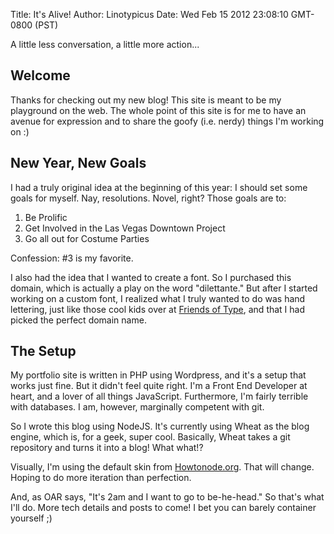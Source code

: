 Title: It's Alive!
Author: Linotypicus
Date: Wed Feb 15 2012 23:08:10 GMT-0800 (PST)

A little less conversation, a little more action...

## Welcome

Thanks for checking out my new blog! This site is meant to be my playground on the web. The whole point of this site is for me to have an avenue for expression and to share the goofy (i.e. nerdy) things I'm working on :)

## New Year, New Goals

I had a truly original idea at the beginning of this year: I should set some goals for myself. Nay, resolutions. Novel, right? Those goals are to:

1. Be Prolific
2. Get Involved in the Las Vegas Downtown Project
3. Go all out for Costume Parties

Confession: #3 is my favorite.

I also had the idea that I wanted to create a font. So I purchased this domain, which is actually a play on the word "dilettante." But after I started working on a custom font, I realized what I truly wanted to do was hand lettering, just like those cool kids over at [Friends of Type](http://friendsoftype.com), and that I had picked the perfect domain name.

## The Setup

My portfolio site is written in PHP using Wordpress, and it's a setup that works just fine. But it didn't feel quite right. I'm a Front End Developer at heart, and a lover of all things JavaScript. Furthermore, I'm fairly terrible with databases. I am, however, marginally competent with git.

So I wrote this blog using NodeJS. It's currently using Wheat as the blog engine, which is, for a geek, super cool. Basically, Wheat takes a git repository and turns it into a blog! What what!? 

Visually, I'm using the default skin from [Howtonode.org](http://howtonode.org). That will change. Hoping to do more iteration than perfection.

And, as OAR says, "It's 2am and I want to go to be-he-head." So that's what I'll do. More tech details and posts to come! I bet you can barely container yourself ;)
